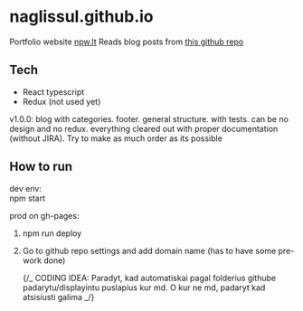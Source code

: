 # naglissul.github.io

Portfolio website [npw.lt](https://npw.lt)
Reads blog posts from [this github repo](https://github.com/naglissul/blog-posts/)

## Tech

- React typescript
- Redux (not used yet)

v1.0.0: blog with categories. footer. general structure. with tests. can be no design and no redux. everything cleared out with proper documentation (without JIRA). Try to make as much order as its possible

## How to run

dev env:  
npm start

prod on gh-pages:

1. npm run deploy
2. Go to github repo settings and add domain name (has to have some pre-work done)

   {/_ CODING IDEA:
   Paradyt, kad automatiskai pagal folderius githube padarytu/displayintu puslapius kur md. O kur ne md, padaryt kad atsisiusti galima _/}
